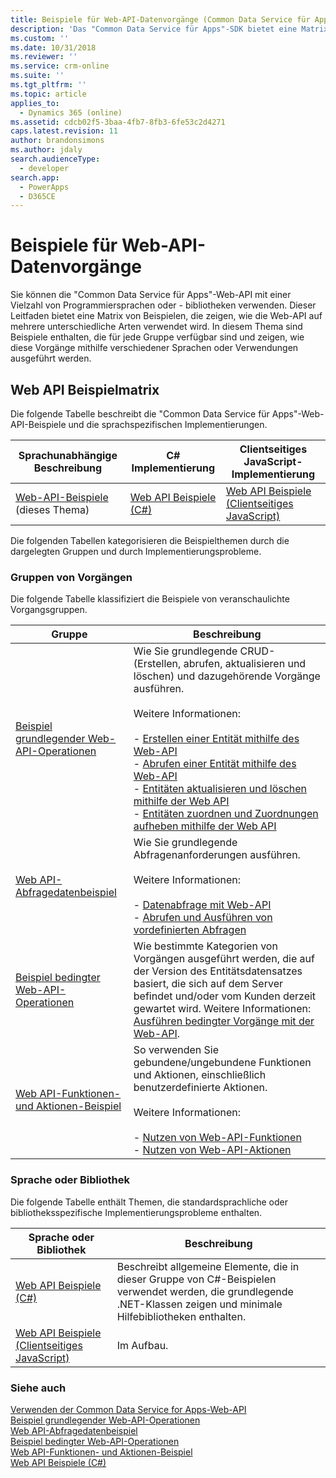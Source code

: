 ```yaml
---
title: Beispiele für Web-API-Datenvorgänge (Common Data Service für Apps) | Microsoft Docs
description: 'Das "Common Data Service für Apps"-SDK bietet eine Matrix von Beispielen, die zeigen, wie die Web-API auf mehrere unterschiedliche Arten verwendet wird. Sie finden hier die C#- und JavaScript-Implementierungen grundlegender Operationen, Abfragedaten, bedingter Operationen sowie Beispiele für Funktionen und Aktionen'
ms.custom: ''
ms.date: 10/31/2018
ms.reviewer: ''
ms.service: crm-online
ms.suite: ''
ms.tgt_pltfrm: ''
ms.topic: article
applies_to:
  - Dynamics 365 (online)
ms.assetid: cdcb02f5-3baa-4fb7-8fb3-6fe53c2d4271
caps.latest.revision: 11
author: brandonsimons
ms.author: jdaly
search.audienceType:
  - developer
search.app:
  - PowerApps
  - D365CE
---
```

# <a name="web-api-data-operations-samples"></a>Beispiele für Web-API-Datenvorgänge

Sie können die "Common Data Service für Apps"-Web-API mit einer Vielzahl von Programmiersprachen oder - bibliotheken verwenden. Dieser Leitfaden bietet eine Matrix von Beispielen, die zeigen, wie die Web-API auf mehrere unterschiedliche Arten verwendet wird. In diesem Thema sind Beispiele enthalten, die für jede Gruppe verfügbar sind und zeigen, wie diese Vorgänge mithilfe verschiedener Sprachen oder Verwendungen ausgeführt werden.

<!-- TODO:
> [!NOTE]
> With the availability of the new [Xrm.WebApi](../clientapi/reference/xrm-webapi.md) client API methods, we are working on updating the client-side JavaScript samples to use the new client API methods. Check back soon.   -->
  
## <a name="web-api-sample-matrix"></a>Web API Beispielmatrix

Die folgende Tabelle beschreibt die "Common Data Service für Apps"-Web-API-Beispiele und die sprachspezifischen Implementierungen.  
  
|Sprachunabhängige Beschreibung|C# Implementierung|Clientseitiges JavaScript-Implementierung|  
|-----------------------------------|------------------------|--------------------------------------------|  
|[Web-API-Beispiele](web-api-samples.md) (dieses Thema)|[Web API Beispiele (C#)](web-api-samples-csharp.md)|[Web API Beispiele (Clientseitiges JavaScript)](web-api-samples-client-side-javascript.md)|  
<!-- TODO:
|[Web API Basic Operations Sample](web-api-basic-operations-sample.md)|[Web API Basic Operations Sample (C#)](samples/basic-operations-csharp.md)|Under construction. See [Xrm.WebApi](../clientapi/reference/xrm-webapi.md)|  
|[Web API Query Data Sample](web-api-query-data-sample.md)|[Web API Query Data Sample (C#)](samples/query-data-csharp.md)|Under construction. See [Xrm.WebApi](../clientapi/reference/xrm-webapi.md)|   
|[Web API Conditional Operations Sample](web-api-conditional-operations-sample.md)|[Web API Conditional Operations Sample (C#)](samples/conditional-operations-csharp.md)|Under construction. See [Xrm.WebApi](../clientapi/reference/xrm-webapi.md)|  
|[Web API Functions and Actions Sample](web-api-functions-actions-sample.md)|[Web API Functions and Actions Sample (C#)](samples/functions-actions-csharp.md)|Under construction. See [Xrm.WebApi](../clientapi/reference/xrm-webapi.md)|  -->
  
 Die folgenden Tabellen kategorisieren die Beispielthemen durch die dargelegten Gruppen und durch Implementierungsprobleme.  
  
### <a name="groups-of-operations"></a>Gruppen von Vorgängen
 
Die folgende Tabelle klassifiziert die Beispiele von veranschaulichte Vorgangsgruppen.  
  
|Gruppe|Beschreibung|  
|-----------|-----------------|  
|[Beispiel grundlegender Web-API-Operationen](web-api-basic-operations-sample.md)|Wie Sie grundlegende CRUD- (Erstellen, abrufen, aktualisieren und löschen) und dazugehörende Vorgänge ausführen.<br /><br /> Weitere Informationen: <br /><br /> -   [Erstellen einer Entität mithilfe des Web-API](create-entity-web-api.md)<br />-   [Abrufen einer Entität mithilfe des Web-API](retrieve-entity-using-web-api.md)<br />-   [Entitäten aktualisieren und löschen mithilfe der Web API](update-delete-entities-using-web-api.md)<br />-   [Entitäten zuordnen und Zuordnungen aufheben mithilfe der Web API](associate-disassociate-entities-using-web-api.md)|  
|[Web API-Abfragedatenbeispiel](web-api-query-data-sample.md)|Wie Sie grundlegende Abfragenanforderungen ausführen.<br /><br /> Weitere Informationen: <br /><br /> -   [Datenabfrage mit Web-API](query-data-web-api.md)<br />-   [Abrufen und Ausführen von vordefinierten Abfragen](retrieve-and-execute-predefined-queries.md)|  
|[Beispiel bedingter Web-API-Operationen](web-api-conditional-operations-sample.md)|Wie bestimmte Kategorien von Vorgängen ausgeführt werden, die auf der Version des Entitätsdatensatzes basiert, die sich auf dem Server befindet und/oder vom Kunden derzeit gewartet wird. Weitere Informationen: [Ausführen bedingter Vorgänge mit der Web-API](perform-conditional-operations-using-web-api.md).|  
|[Web API-Funktionen- und Aktionen-Beispiel](web-api-functions-actions-sample.md)|So verwenden Sie gebundene/ungebundene Funktionen und Aktionen, einschließlich benutzerdefinierte Aktionen.<br /><br /> Weitere Informationen: <br /><br /> -   [Nutzen von Web-API-Funktionen](use-web-api-functions.md)<br />-   [Nutzen von Web-API-Aktionen](use-web-api-actions.md)|  
  
### <a name="language-or-library"></a>Sprache oder Bibliothek
 
Die folgende Tabelle enthält Themen, die standardsprachliche oder bibliotheksspezifische Implementierungsprobleme enthalten.  
  
|Sprache oder Bibliothek|Beschreibung|  
|-------------------------|-----------------|  
|[Web API Beispiele (C#)](web-api-samples-csharp.md)|Beschreibt allgemeine Elemente, die in dieser Gruppe von C#-Beispielen verwendet werden, die grundlegende .NET-Klassen zeigen und minimale Hilfebibliotheken enthalten.|  
|[Web API Beispiele (Clientseitiges JavaScript)](web-api-samples-client-side-javascript.md)|Im Aufbau.|  
  
### <a name="see-also"></a>Siehe auch

[Verwenden der Common Data Service for Apps-Web-API](overview.md)<br />
[Beispiel grundlegender Web-API-Operationen](web-api-basic-operations-sample.md)<br />
[Web API-Abfragedatenbeispiel](web-api-query-data-sample.md)<br />
[Beispiel bedingter Web-API-Operationen](web-api-conditional-operations-sample.md)<br />
[Web API-Funktionen- und Aktionen-Beispiel](web-api-functions-actions-sample.md)<br />
[Web API Beispiele (C#)](web-api-samples-csharp.md)<br />
